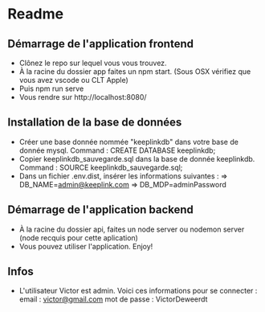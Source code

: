 # Readme

## Démarrage de l'application frontend

- Clônez le repo sur lequel vous vous trouvez.
- À la racine du dossier app faites un npm start. (Sous OSX vérifiez que vous avez vscode ou CLT Apple)
- Puis npm run serve
- Vous rendre sur http://localhost:8080/

## Installation de la base de données

- Créer une base donnée nommée "keeplinkdb" dans votre base de donnée mysql. Command : CREATE DATABASE keeplinkdb;
- Copier keeplinkdb_sauvegarde.sql dans la base de donnée keeplinkdb. Command : SOURCE keeplinkdb_sauvegarde.sql;
- Dans un fichier .env.dist, insérer les informations suivantes : 
    => DB_NAME=admin@keeplink.com
    => DB_MDP=adminPassword

## Démarrage de l'application backend

- À la racine du dossier api, faites un node server ou nodemon server (node recquis pour cette aplication)
- Vous pouvez utiliser l'application. Enjoy!

## Infos

- L'utilisateur Victor est admin.
Voici ces informations pour se connecter :
email : victor@gmail.com
mot de passe : VictorDeweerdt